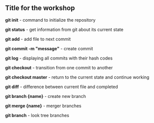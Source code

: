 ## Title for the workshop
**git init** - command to initialize the repository

**git status** - get information from git about its current state

**git add** - add file to next commit

**git commit -m "message"** - create commit

**git log** - displaying all commits with their hash codes

**git checkout** - transition from one commit to another

**git checkout master** - return to the current state and continue working

**git diff** - difference between current file and completed

**git branch {name}** - create new branch

**git merge {name}** - merger branches

**git branch** - look tree branches


